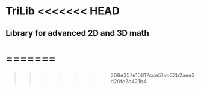 TriLib
<<<<<<< HEAD
=======
Library for advanced 2D and 3D math
-----------------------------------
=======
======
>>>>>>> 209e357e10817cce51ad62b2aee3d20fc2c421b4
